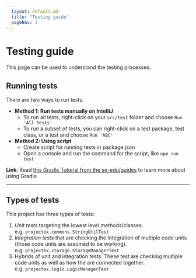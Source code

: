 ```yaml
---
  layout: default.md
  title: "Testing guide"
  pageNav: 3
---
```


# Testing guide

<!-- * Table of Contents -->
<page-nav-print />

<!-- -------------------------------------------------------------------------------------------------------------------- -->

<box type="tip">
This page can be used to understand the testing processes.
</box>

## Running tests

There are two ways to run tests.

* **Method 1: Run tests manually on IntelliJ**
  * To run all tests, right-click on your `src/test` folder and choose `Run 'All Tests'`
  * To run a subset of tests, you can right-click on a test package,
    test class, or a test and choose `Run 'ABC'`
* **Method 2: Using script**
  * Create script for running tests in package.json
  * Open a console and run the command for the script, like `npm run test`

<box type="info" seamless>

**Link**: Read [this Gradle Tutorial from the se-edu/guides](https://se-education.org/guides/tutorials/gradle.html) to learn more about using Gradle.
</box>

--------------------------------------------------------------------------------------------------------------------

## Types of tests

This project has three types of tests:

1. *Unit tests* targeting the lowest level methods/classes.<br>
   e.g. `projectex.commons.StringUtilTest`
1. *Integration tests* that are checking the integration of multiple code units (those code units are assumed to be working).<br>
   e.g. `projectex.storage.StorageManagerTest`
1. Hybrids of unit and integration tests. These test are checking multiple code units as well as how the are connected together.<br>
   e.g. `projectex.logic.LogicManagerTest`
